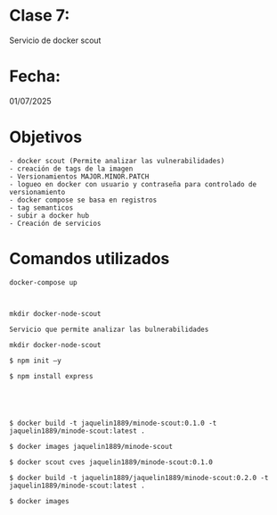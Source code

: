 # Clase 7: 
Servicio de docker scout

# Fecha: 
01/07/2025

# Objetivos
    - docker scout (Permite analizar las vulnerabilidades)
    - creación de tags de la imagen
    - Versionamientos MAJOR.MINOR.PATCH
    - logueo en docker con usuario y contraseña para controlado de versionamiento
    - docker compose se basa en registros 
    - tag semanticos
    - subir a docker hub
    - Creación de servicios 

    
# Comandos utilizados

    docker-compose up 

    

    mkdir docker-node-scout 

    Servicio que permite analizar las bulnerabilidades  

    mkdir docker-node-scout 

    $ npm init –y 

    $ npm install express 

    

    

    $ docker build -t jaquelin1889/minode-scout:0.1.0 -t jaquelin1889/minode-scout:latest . 

    $ docker images jaquelin1889/minode-scout 

    $ docker scout cves jaquelin1889/minode-scout:0.1.0 

    $ docker build -t jaquelin1889/jaquelin1889/minode-scout:0.2.0 -t jaquelin1889/minode-scout:latest . 

    $ docker images 